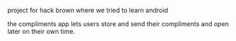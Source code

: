 project for hack brown where we tried to learn android

the compliments app lets users store and send their compliments and open later on their own time.